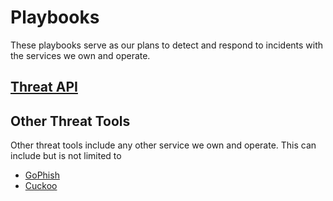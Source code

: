 # Playbooks

These playbooks serve as our plans to detect and respond to incidents with the services we own and operate.

## [Threat API](THREAT_API.md)

## Other Threat Tools

Other threat tools include any other service we own and operate.  This can include but is not limited to

* [GoPhish](GOPHISH.md)
* [Cuckoo](CUCKOO.md)
